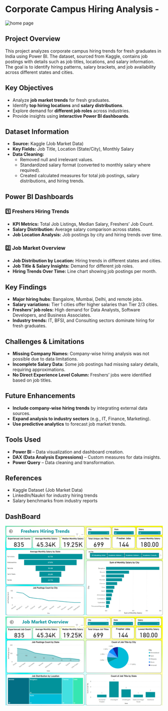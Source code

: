 # **Corporate Campus Hiring Analysis -**


<img width="1000" alt="home page" src="https://github.com/user-attachments/assets/9a6e895b-8cb4-4358-9bda-cf559c9de12a" />


## **Project Overview**
This project analyzes corporate campus hiring trends for fresh graduates in India using Power BI. The dataset, sourced from Kaggle, contains job postings with details such as job titles, locations, and salary information. The goal is to identify hiring patterns, salary brackets, and job availability across different states and cities.

## **Key Objectives**
- Analyze **job market trends** for fresh graduates.
- Identify **top hiring locations** and **salary distributions**.
- Explore demand for **different job roles** across industries.
- Provide insights using **interactive Power BI dashboards**.

## **Dataset Information**
- **Source:** Kaggle (Job Market Data)
- **Key Fields:** Job Title, Location (State/City), Monthly Salary
- **Data Cleaning:**
  - Removed null and irrelevant values.
  - Standardized salary format (converted to monthly salary where required).
  - Created calculated measures for total job postings, salary distributions, and hiring trends.

## **Power BI Dashboards**
### **1️⃣ Freshers Hiring Trends**
- **KPI Metrics:** Total Job Listings, Median Salary, Freshers’ Job Count.
- **Salary Distribution:** Average salary comparison across states.
- **Job Location Analysis:** Job postings by city and hiring trends over time.

### **2️⃣ Job Market Overview**
- **Job Distribution by Location:** Hiring trends in different states and cities.
- **Job Title & Salary Insights:** Demand for different job roles.
- **Hiring Trends Over Time:** Line chart showing job postings per month.

## **Key Findings**
- **Major hiring hubs:** Bangalore, Mumbai, Delhi, and remote jobs.
- **Salary variations:** Tier 1 cities offer higher salaries than Tier 2/3 cities.
- **Freshers’ job roles:** High demand for Data Analysts, Software Developers, and Business Associates.
- **Industry trends:** IT, BFSI, and Consulting sectors dominate hiring for fresh graduates.

## **Challenges & Limitations**
- **Missing Company Names:** Company-wise hiring analysis was not possible due to data limitations.
- **Incomplete Salary Data:** Some job postings had missing salary details, requiring approximations.
- **No Direct Experience Level Column:** Freshers’ jobs were identified based on job titles.

## **Future Enhancements**
- **Include company-wise hiring trends** by integrating external data sources.
- **Expand analysis to industry sectors** (e.g., IT, Finance, Marketing).
- **Use predictive analytics** to forecast job market trends.

## **Tools Used**
- **Power BI** – Data visualization and dashboard creation.
- **DAX (Data Analysis Expressions)** – Custom measures for data insights.
- **Power Query** – Data cleaning and transformation.

## **References**
- Kaggle Dataset (Job Market Data)
- LinkedIn/Naukri for industry hiring trends
- Salary benchmarks from industry reports

## **DashBoard**

<img src =https://github.com/Sharayu26/Corporate-Campus-Hiring-Analysis-/blob/main/Freshers%20Hiring.png>

<img src =https://github.com/Sharayu26/Corporate-Campus-Hiring-Analysis-/blob/main/Job%20Overview.png>
